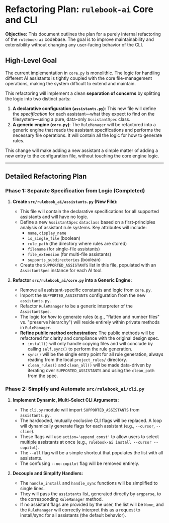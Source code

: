 # Refactoring Plan: `rulebook-ai` Core and CLI

**Objective:** This document outlines the plan for a purely internal refactoring of the `rulebook-ai` codebase. The goal is to improve maintainability and extensibility without changing any user-facing behavior of the CLI.

## High-Level Goal

The current implementation in `core.py` is monolithic. The logic for handling different AI assistants is tightly coupled with the core file-management operations, making the system difficult to extend and maintain.

This refactoring will implement a clean **separation of concerns** by splitting the logic into two distinct parts:
1.  **A declarative configuration (`assistants.py`)**: This new file will define the *specification* for each assistant—what they expect to find on the filesystem—using a pure, data-only `AssistantSpec` class.
2.  **A generic engine (`core.py`)**: The `RuleManager` will be refactored into a generic engine that reads the assistant specifications and performs the necessary file operations. It will contain all the logic for how to generate rules.

This change will make adding a new assistant a simple matter of adding a new entry to the configuration file, without touching the core engine logic.

---

## Detailed Refactoring Plan

### Phase 1: Separate Specification from Logic (Completed)

1.  **Create `src/rulebook_ai/assistants.py` (New File):**
    *   This file will contain the declarative specifications for all supported assistants and will have no logic.
    *   Define a new `AssistantSpec` `dataclass` based on a first-principles analysis of assistant rule systems. Key attributes will include:
        *   `name`, `display_name`
        *   `is_single_file` (boolean)
        *   `rule_path` (the directory where rules are stored)
        *   `filename` (for single-file assistants)
        *   `file_extension` (for multi-file assistants)
        *   `supports_subdirectories` (boolean)
    *   Create the `SUPPORTED_ASSISTANTS` list in this file, populated with an `AssistantSpec` instance for each AI tool.

2.  **Refactor `src/rulebook_ai/core.py` into a Generic Engine:**
    *   Remove all assistant-specific constants and logic from `core.py`.
    *   Import the `SUPPORTED_ASSISTANTS` configuration from the new `assistants.py`.
    *   Refactor `RuleManager` to be a generic interpreter of the `AssistantSpec`.
    *   The logic for *how* to generate rules (e.g., "flatten and number files" vs. "preserve hierarchy") will reside entirely within private methods in `RuleManager`.
    *   **Refine public method orchestration:** The public methods will be refactored for clarity and compliance with the original design spec.
        *   `install()` will only handle copying files and will conclude by calling `self.sync()` to perform the rule generation.
        *   `sync()` will be the single entry point for all rule generation, always reading from the local `project_rules/` directory.
        *   `clean_rules()` and `clean_all()` will be made data-driven by iterating over `SUPPORTED_ASSISTANTS` and using the `clean_path` from the spec.

### Phase 2: Simplify and Automate `src/rulebook_ai/cli.py`

1.  **Implement Dynamic, Multi-Select CLI Arguments:**
    *   The `cli.py` module will import `SUPPORTED_ASSISTANTS` from `assistants.py`.
    *   The hardcoded, mutually exclusive CLI flags will be replaced. A loop will dynamically generate flags for each assistant (e.g., `--cursor`, `--cline`).
    *   These flags will use `action='append_const'` to allow users to select multiple assistants at once (e.g., `rulebook-ai install --cursor --copilot`).
    *   The `--all` flag will be a simple shortcut that populates the list with all assistants.
    *   The confusing `--no-copilot` flag will be removed entirely.

2.  **Decouple and Simplify Handlers:**
    *   The `handle_install` and `handle_sync` functions will be simplified to single lines.
    *   They will pass the `assistants` list, generated directly by `argparse`, to the corresponding `RuleManager` method.
    *   If no assistant flags are provided by the user, the list will be `None`, and the `RuleManager` will correctly interpret this as a request to install/sync for all assistants (the default behavior).
